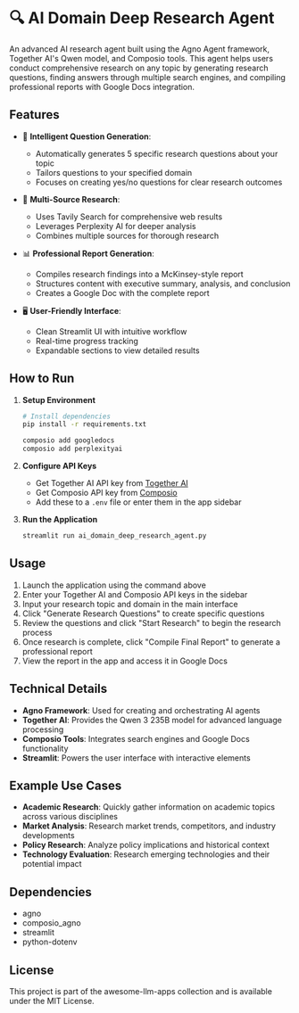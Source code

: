 # 🔍 AI Domain Deep Research Agent

An advanced AI research agent built using the Agno Agent framework, Together AI's Qwen model, and Composio tools. This agent helps users conduct comprehensive research on any topic by generating research questions, finding answers through multiple search engines, and compiling professional reports with Google Docs integration.

## Features

- 🧠 **Intelligent Question Generation**:

  - Automatically generates 5 specific research questions about your topic
  - Tailors questions to your specified domain
  - Focuses on creating yes/no questions for clear research outcomes
- 🔎 **Multi-Source Research**:

  - Uses Tavily Search for comprehensive web results
  - Leverages Perplexity AI for deeper analysis
  - Combines multiple sources for thorough research
- 📊 **Professional Report Generation**:

  - Compiles research findings into a McKinsey-style report
  - Structures content with executive summary, analysis, and conclusion
  - Creates a Google Doc with the complete report
- 🖥️ **User-Friendly Interface**:

  - Clean Streamlit UI with intuitive workflow
  - Real-time progress tracking
  - Expandable sections to view detailed results

## How to Run

1. **Setup Environment**

   ```bash
   # Install dependencies
   pip install -r requirements.txt

   composio add googledocs
   composio add perplexityai
   ```
2. **Configure API Keys**

   - Get Together AI API key from [Together AI](https://together.ai)
   - Get Composio API key from [Composio](https://composio.ai)
   - Add these to a `.env` file or enter them in the app sidebar
3. **Run the Application**

   ```bash
   streamlit run ai_domain_deep_research_agent.py
   ```

## Usage

1. Launch the application using the command above
2. Enter your Together AI and Composio API keys in the sidebar
3. Input your research topic and domain in the main interface
4. Click "Generate Research Questions" to create specific questions
5. Review the questions and click "Start Research" to begin the research process
6. Once research is complete, click "Compile Final Report" to generate a professional report
7. View the report in the app and access it in Google Docs

## Technical Details

- **Agno Framework**: Used for creating and orchestrating AI agents
- **Together AI**: Provides the Qwen 3 235B model for advanced language processing
- **Composio Tools**: Integrates search engines and Google Docs functionality
- **Streamlit**: Powers the user interface with interactive elements

## Example Use Cases

- **Academic Research**: Quickly gather information on academic topics across various disciplines
- **Market Analysis**: Research market trends, competitors, and industry developments
- **Policy Research**: Analyze policy implications and historical context
- **Technology Evaluation**: Research emerging technologies and their potential impact

## Dependencies

- agno
- composio_agno
- streamlit
- python-dotenv

## License

This project is part of the awesome-llm-apps collection and is available under the MIT License.
